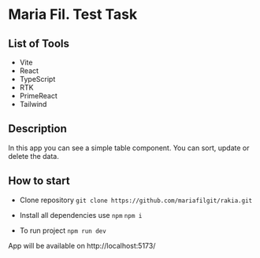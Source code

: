 # Maria Fil. Test Task

## List of Tools

- Vite
- React
- TypeScript
- RTK
- PrimeReact
- Tailwind

## Description

In this app you can see a simple table component. You can sort, update or delete the data.

## How to start

- Clone repository
  `git clone https://github.com/mariafilgit/rakia.git`

- Install all dependencies use `npm`
  `npm i`

- To run project
  `npm run dev`

App will be available on http://localhost:5173/
